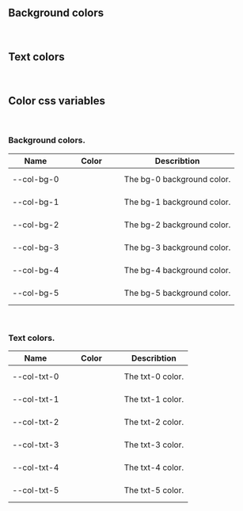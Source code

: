 ## Background colors

<hhl-live-editor title="Background colors" htmlCode='
    <template>
    <H_flex>
      <div class="col-bg-0">col-bg-0</div>
      <div class="col-bg-1">col-bg-1</div>
      <div class="col-bg-2">col-bg-2</div>
      <div class="col-bg-3">col-bg-3</div>
      <div class="col-bg-4">col-bg-4</div>
      <div class="col-bg-5">col-bg-5</div>
    </H_flex>
    </template>
    <xstyle>
      div div {
        padding: 9px 0;
        margin: 4px 0;
        width: 120px;
        text-align: center; 
      }
    </xstyle>
'>
</hhl-live-editor>
<br/>

## Text colors

<hhl-live-editor title="Text colors" htmlCode='
    <template>
      <H_flex>
        <h3 class="col-txt-0">col-txt-0</h3>
        <h3 class="col-txt-1">col-txt-1</h3>
        <h3 class="col-txt-2">col-txt-2</h3>
        <h3 class="col-txt-3">col-txt-3</h3>
        <h3 class="col-txt-4">col-txt-4</h3>
        <h3 class="col-txt-5">col-txt-5</h3>
      </H_flex>
    </template>
    <xstyle>
      h3 {
        padding:3px 9px;
        margin: 0;
      }
    </xstyle>
'>
</hhl-live-editor>
<br/>

## Color css variables

  <br/>

### Background colors.

| Name       | Color                                  | Describtion                |
| ---------- | -------------------------------------- | -------------------------- |
| --col-bg-0 | <div class="boxCssVar col-bg-0"></div> | The bg-0 background color. |
| --col-bg-1 | <div class="boxCssVar col-bg-1"></div> | The bg-1 background color. |
| --col-bg-2 | <div class="boxCssVar col-bg-2"></div> | The bg-2 background color. |
| --col-bg-3 | <div class="boxCssVar col-bg-3"></div> | The bg-3 background color. |
| --col-bg-4 | <div class="boxCssVar col-bg-4"></div> | The bg-4 background color. |
| --col-bg-5 | <div class="boxCssVar col-bg-5"></div> | The bg-5 background color. |

<br/>

### Text colors.

| Name        | Color                                                                    | Describtion      |
| ----------- | ------------------------------------------------------------------------ | ---------------- |
| --col-txt-0 | <div class="boxCssVar" style="background-color: var(--col-txt-0)"></div> | The txt-0 color. |
| --col-txt-1 | <div class="boxCssVar" style="background-color: var(--col-txt-1)"></div> | The txt-1 color. |
| --col-txt-2 | <div class="boxCssVar" style="background-color: var(--col-txt-2)"></div> | The txt-2 color. |
| --col-txt-3 | <div class="boxCssVar" style="background-color: var(--col-txt-3)"></div> | The txt-3 color. |
| --col-txt-4 | <div class="boxCssVar" style="background-color: var(--col-txt-4)"></div> | The txt-4 color. |
| --col-txt-5 | <div class="boxCssVar" style="background-color: var(--col-txt-5)"></div> | The txt-5 color. |

<br/>

<style>
.boxCssVar {
    height: 40px;
    width: 100px;
    display: flex;
    justify-content: center;
    align-items: center;
    margin: auto;
    box-shadow: var(--shadow-1);
}
</style>
